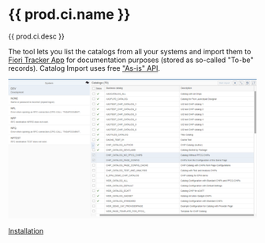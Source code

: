 # {{ prod.ci.name }}

{{ prod.ci.desc }}

The tool lets you list the catalogs from all your systems and import them to [Fiori Tracker App](../../tracked/SPS03/apps.md) for documentation purposes (stored as so-called "To-be" records). Catalog Import uses free ["As-is" API](../../asis/SPS02/main.md).

[![](res/ci.png)](res/ci.png)

[Installation](installation.md)
